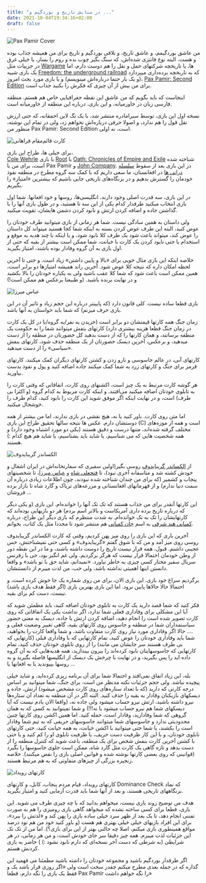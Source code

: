 ```yaml
---
title: "در ستایش تاریخ و بوردگیم و ..."
date: 2021-10-04T19:34:16+02:00
draft: false
---
```

![Pax Pamir Cover](/images/paxpamir/cover.jpeg)

من عاشق بوردگیمم، و عاشق تاریخ، و تلاقی بوردگیم و تاریخ برای من همیشه جذاب بوده و هست. البته نوع فانتزی شده‌اش، که سنگ بگیر چوب بده و روم را بساز، یا خیلی غرق در جزییات مثل [Wargame](https://boardgamegeek.com/boardgamecategory/1019/wargame) ها، یا تاریخچه شرکتهای حمل و نقل را هم دوست دارم، اما یک بازی شبیه [Freedom: the underground railroad](https://boardgamegeek.com/boardgame/119506/freedom-underground-railroad) که به تاریخچه برده‌داری میپردازد (و یک بار حتما درباره‌اش مینویسم) و یا بازی مورد بحث امروز، [Pax Pamir: Second Edition](https://boardgamegeek.com/boardgame/256960/pax-pamir-second-edition) برای من بیش از آن چیزی که فکرش را بکنید جذاب است.

اینجاست که باید بگویم که من عاشق این نقطه جغرافیایی خاص هم هستم. منطقه فارسی زبان در خاورمیانه، و این بازی، درباره این منطقه از خاورمیانه است.

نسخه اول این بازی، توسط سیرامادره منتشر شد، با یک تگ لاین احمقانه، که حتی ارزش نقل قول را هم ندارد، و اصولا حرفی درباره‌اش نخواهم زد، ولی در تمام این نوشته، منظور من Pax Pamir: Second Edition است، نه اولی.

![کارت قائم‌مقام فراهانی](/images/paxpamir/ghaem-magham.jpeg)

برای خیلی ها، طراح این بازی، 	
[Cole Wehrle](https://boardgamegeek.com/boardgamedesigner/35585/cole-wehrle) با بازی [Root](https://boardgamegeek.com/boardgame/237182/root) یا [Oath: Chronicles of Empire and Exile](https://boardgamegeek.com/boardgame/291572/oath-chronicles-empire-and-exile) شناخته شده است، برای من با Pax Pamir و [John Company](https://boardgamegeek.com/boardgame/211716/john-company). در این بازی بعد از سقوط [سلسله درانی ها](https://fa.wikipedia.org/wiki/%D8%AF%D8%B1%D8%A7%D9%86%DB%8C) در افغانستان، ما سعی داریم که با کمک سه گروه مطرح در منطقه نفوذ خودمان را گسترش بدهیم و در بزنگاه‌های تاریخی جایی باشیم که بیشترین «امتیاز» را بگیریم.

در این بازی، سه قدرت اصلی وجود دارند، انگلیسی‌ها، روسها و خود افغانها. شما اول بازی انتخاب میکنید طرفدار کدام یکی از این سه تا هستید، و در طول بازی آنها را با گذاشتن جاده و اضافه کردن ارتش و نابود کردن دشمن هایشان، تقویت میکنید.

ولی داستان به همین سادگی نیست. شما هر زمانی از بازی میتوانید طرف خودتان را عوض کنید، البته این طرف عوض کردن بسته به اینکه شما کجا هستید میتواند کل داستان را عوض کند، میتواند باعث شود یک طرف کلا نابود شود، و یا اینکه با چند هدیه به موقع و استخدام یا حتی نابود کردن یک کارت با خیانت، شما ممکن است بیشتر از بقیه که حتی از اول بازی به آن گروه وفادار بوده باشند، امتیاز بگیرید.

خلاصه اینکه این بازی مثال خوبی برای «بالا و پایین داشتن» زیاد است. و حتی تا آخرین لحظه امکان داره که نتیجه کلا عوض شود. آخرین راند همیشه امتیازها دو برابر است، همین ممکن است باعث شود که شما کلا عقب باشید ولی به یکباره خودتان را بالا بکشید و در نهایت برنده باشید. (و طبیعتا برعکس هم ممکن است!)

![عباس میرزا](/images/paxpamir/abbas-mirza.jpeg)

بازی قطعا ساده نیست. کلی قانون دارد (که پایینتر درباره این حجم زیاد و تاثیر آن در این بازی حرف میزنم) که شما باید حواستان به آنها باشد.

زمان جنگ همه کارتها قیمتشان دو برابر است (خریدن یه نفر/یه گروه/یا در کل یک کارت در زمان جنگ قطعا هزینه بیشتری دارد) کارتهای بنفش میتوانند شما را به حکومت یک منطقه برسانند، و همان کارتها را که از دست بدهید کل حضورتان در منطقه را از دست میدهید، و برعکس، آخرین دیسک حضورتان از یک منطقه حذف شود، کارتهای بنفش «سیاسی» را از دست میدهید.

کارتهای آبی، در عالم جاسوسی و نارو زدن و کشتن کارتهای دیگران کمک میکنند، کارتهای قرمز برای جنگ و کارتهای زرد به شما کمک میکنند جاده اضافه کنید و پول و نفوذ بدست بیاورید.

هر گوشه کارت مرتبط به یک چیز است، اکشنهای روی کارت، اتفاقاتی که وقتی کارت را به تابلوی خودتان اضافه میکنید می‌افتند، و اینکه کارت مربوط به کدام گروه (و اکثرا بی طرف) است، و در نهایت اینکه اگر موفق شوید این کارت را نابود کنید، کدام طرف را خوشحال میکنید.

اما متن روی کارت. باور کنید یا نه، هیچ نقشی در بازی ندارند، اما من بیشتر از همه دوستشان دارم. عکس ها نتیجه سالها تحقیق طراح این بازی (C) است و همه از موزه‌های مختلف گرفته شده‌اند، متنها درست و دقیق هستند (یکی دو مورد اشتباه وجود دارد) و همه شخصیت هایی که می شناسیم، یا شاید باید بشناسیم، یا شاید هم هیچ کدام :) هستند.

![الکساندر گریبایدوف](/images/paxpamir/griboyedov.jpeg)

از [الکساندر گریبایدوف](https://fa.wikipedia.org/wiki/%D8%A7%D9%84%DA%A9%D8%B3%D8%A7%D9%86%D8%AF%D8%B1_%DA%AF%D8%B1%DB%8C%D8%A8%D8%A7%DB%8C%D8%AF%D9%88%D9%81) روسی بگیر(اولین سفیری که سفارتخانه‌اش در ایران اشغال و خودش کشته شد و متاسفانه آخری نبود)، تا [فتحعلی شاه](https://fa.wikipedia.org/wiki/%D9%81%D8%AA%D8%AD%D8%B9%D9%84%DB%8C%E2%80%8C%D8%B4%D8%A7%D9%87) و [عباس میرزا](https://fa.wikipedia.org/wiki/%D8%B9%D8%A8%D8%A7%D8%B3_%D9%85%DB%8C%D8%B1%D8%B2%D8%A7)، تا شخصیتهای پنجاب و کشمیر (که برای من چندان شناخته شده نبودند، چون اطلاعات زیادی درباره آن سمت دنیا ندارم) و از قهرمانهای افغانستانی و مزرعه‌های تریاک و گارد شاه تا بازار برده فروشان ...

این کارتها آنقدر برای من جذاب هستند که تک تک آنها را خوانده‌ام. این بازی (و یکی دیگر که درباره تاریخ برده داری آمریکاست و بالاتر اسم بردم) هر دو بازیهایی بوده‌اند که کارتهایشان را تک به تک خوانده‌ام. به شدت منتظرم که بازی دیگر این طراح، درباره [کمپانی هند شرقی](https://fa.wikipedia.org/wiki/%DA%A9%D9%85%D9%BE%D8%A7%D9%86%DB%8C_%D9%87%D9%86%D8%AF_%D8%B4%D8%B1%D9%82%DB%8C_%D8%A8%D8%B1%DB%8C%D8%AA%D8%A7%D9%86%DB%8C%D8%A7) به اسم [جان کمپانی](https://boardgamegeek.com/boardgame/211716/john-company) هم منتشر شود تا مجددا مثل یک کتاب، بخوانم.

آخرین باری که این بازی را روی میز پهن کردیم، وقتی که کارت الکساندر گریبایدوف روسی روی میز آمد و من که با شوق گفتم «گریبایدوف» و کسی حتی نمیشناختش، حس عجیبی داشتم. قبول، همه قرار نیست تاریخ را دوست داشته باشند، و ما در این نقطه دور از وطن خودمان احتمالا قرار نیست که هرگز برگردیم. ولی غم انگیز بود، حی با رفرنس سریال سفیر مختار کسی چیزی به خاطر نیاورد. «نمیدانم، شاید حق با تو باشد» و واقعا دانستن اینها اهمیتی نداشته باشد، ولی خب، من لذت میبرم از دانستنشان.

برگردیم سراغ خود بازی. این بازی الان، برای من روی شماره یک جا خوش کرده است، و احتمالا حالا حالاها پایین نرود. اما این بازی بهترین بازی (اگر فقط هدف بازی باشد) نیست، دست کم برای بقیه.

فکر کنید که شما قصد دارید یک کارت به تابلوی خودتان اضافه کنید، باید مطمئن شوید که آیا این مشکلی برای وفاداری فعلی شما ندارد، اگر نداشت یکی یک اتفاقاتی که روی کارت تصویر شده است را انجام دهید، اضافه کردن ارتش یا جاده، دیسک به معنی حضور سیاستمداران شما در منطقه و جاسوس روی کارتهای بقیه، گاهی تغییر وضعیت فعلی و .... حالا اگر وفاداری مورد نیاز روی کارت متفاوت باشد، و شما واقعا کارت را بخواهید، شما باید وفاداری خودتان را عوض کنید، تمام کارتهایی که با وفاداری قبلی (کارتهایی که بی طرف هستند سر جایشان می مانند) را از روی تابلوی خودتان حذف کنید، تمام کارتهایی که جاسوسهایتان نابود کرده‌اند را بیرون بیندازید، همه هدیه‌هایی که به آن گروه داده اید را پس بگیرید، و در نهایت با چرخش یک دیسک از انگلیسها فاصله بگیرید و به روسها بپیوندید یا به افغانها یا ...

بله، این زیاد اتفاق نمی‌افتد و احتمالا شما برای آن برنامه ریزی کرده‌اید، و شاید خیلی پیچیده نباشد. ولی حجم جزئیات نکته مدنظر من است. برای جنگ، شما میتوانید بر اساس درجه کارتی که دارید (که با تعداد ستاره‌های روی کارت مشخص میشود) ارتش، جاده و دیسکهای بازیکنان وفادار به بقیه را حذف کنید. البته اگر در آن منطقه به تعداد آن ستاره‌ها نیرو داشته باشید، ارتش نیرو حساب میشود ولی جاده نه، (واقعا الان یادم نیست که آیا دیسکهای شما هم نیرو حساب میشود یا نه!!!) و شما نمیتوانید به کسی که به همان گروهی که شما وفادارید، وفادار است، حمله کنید. اما همین اکشن روی کارتها چنین محدودیتی ندارد و جاسوسهای شما میتوانند جاسوسهای حریفی که به تیم شما وفادار است را بکشند، یا شما حتی میتوانید با اکشن خیانت، به همه خیانت کنید، حتی کارتهای تابلوی خودتان، و با این کار ظرفیت دست حریف، یا ظرفیت تابلوی او را کم کنید و یا حتی با کشتن آخرین کارت بنفش شخص برای یک منطقه، باعث شوید که کنترل منطقه را از دست بدهد و تازه گاهی یک کارت مثل گارد شاه، ممکن است جلوی جاسوسها را بگیرد (قوانینی که روی بعضی کارتها نوشته شده و قوانین اصلی بازی را نقض میکنند). خلاصه زنجیره بزرگی از چیزهای متفاوتی که به هم مرتبط هستند.

![کارتهای رویداد](/images/paxpamir/events.jpeg)

کارتهای رویداد، قیام مردم پنجاب، کابل، و کارتهای Dominance Check که نماد بزنگاههای تاریخی هستند، و بعد از آنها شما باید قدرت آزمایی کنید و امتیاز بگیرید.

هدف من توضیح روند بازی نیست، میخواهم بدانید که با چه چیزی طرف می شوید. این بازی، قطعا برای کسی ساخته نشده که میخواهد گاهی بازی رومیزی را هم به صورت تفننی انجام دهد، تا یک بعد از ظهر سرد خیلی ساده بازی را پهن کند و «لذتش را ببرد»، برای این افراد بازیهای خیلی خیلی بهتری هم هست (و باور کنید خود من هم نود درصد مواقع همینطوری بازی میکنم، اصلا چه حالتی بهتر از این برای بازی؟). اما من از تک تک این جزئیات لذت میبرم. همه چیز دقیقا سر جای خودش است، و من هر زمانی، در هر شرایطی (به شرطی که دست آخر نسخه‌ای که دارم نابود نشود :) ) حاضر به بازی کردنش هستم.

اگر طرفدار بوردگیم باشید و مجموعه خودتان را داشته باشید مطمئنا می فهمید این گذاره که در جمله بعدی مطرح میکنم چقدر سخت است ولی «اگر روزی قرار باشد یک و فقط یک بازی را نگه دارم، قطعا Pax Pamir را نگه خواهم داشت»
